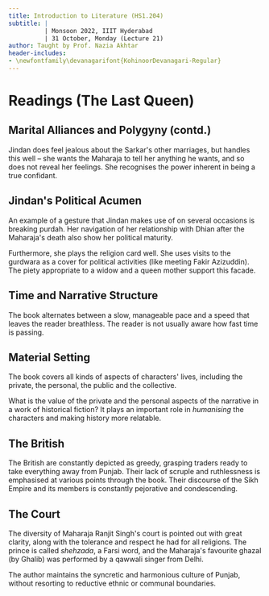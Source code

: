 ```yaml
---
title: Introduction to Literature (HS1.204)
subtitle: |
          | Monsoon 2022, IIIT Hyderabad
          | 31 October, Monday (Lecture 21)
author: Taught by Prof. Nazia Akhtar
header-includes:
- \newfontfamily\devanagarifont{KohinoorDevanagari-Regular}
---
```


# Readings (The Last Queen)
## Marital Alliances and Polygyny (contd.)
Jindan does feel jealous about the Sarkar's other marriages, but handles this well – she wants the Maharaja to tell her anything he wants, and so does not reveal her feelings. She recognises the power inherent in being a true confidant.

## Jindan's Political Acumen
An example of a gesture that Jindan makes use of on several occasions is breaking purdah. Her navigation of her relationship with Dhian after the Maharaja's death also show her political maturity.

Furthermore, she plays the religion card well. She uses visits to the gurdwara as a cover for political activities (like meeting Fakir Azizuddin). The piety appropriate to a widow and a queen mother support this facade.

## Time and Narrative Structure
The book alternates between a slow, manageable pace and a speed that leaves the reader breathless. The reader is not usually aware how fast time is passing.

## Material Setting
The book covers all kinds of aspects of characters' lives, including the private, the personal, the public and the collective.

What is the value of the private and the personal aspects of the narrative in a work of historical fiction? It plays an important role in *humanising* the characters and making history more relatable.

## The British
The British are constantly depicted as greedy, grasping traders ready to take everything away from Punjab. Their lack of scruple and ruthlessness is emphasised at various points through the book. Their discourse of the Sikh Empire and its members is constantly pejorative and condescending.

## The Court
The diversity of Maharaja Ranjit Singh's court is pointed out with great clarity, along with the tolerance and respect he had for all religions. The prince is called *shehzada*, a Farsi word, and the Maharaja's favourite ghazal (by Ghalib) was performed by a qawwali singer from Delhi.

The author maintains the syncretic and harmonious culture of Punjab, without resorting to reductive ethnic or communal boundaries.